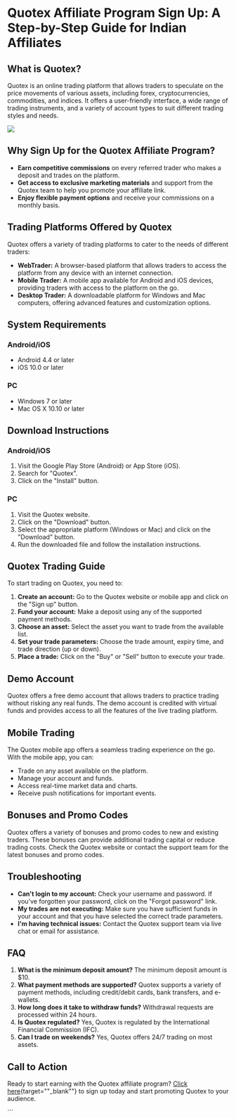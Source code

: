 # Quotex Affiliate Program Sign Up: A Step-by-Step Guide for Indian Affiliates

## What is Quotex?

Quotex is an online trading platform that allows traders to speculate on
the price movements of various assets, including forex,
cryptocurrencies, commodities, and indices. It offers a user-friendly
interface, a wide range of trading instruments, and a variety of account
types to suit different trading styles and needs.

[![](https://static.quotex.io/files/3_en/300_250.jpg)](https://traff.sbs/brokerqxlid)

## Why Sign Up for the Quotex Affiliate Program?

-   **Earn competitive commissions** on every referred trader who makes
    a deposit and trades on the platform.
-   **Get access to exclusive marketing materials** and support from the
    Quotex team to help you promote your affiliate link.
-   **Enjoy flexible payment options** and receive your commissions on a
    monthly basis.

## Trading Platforms Offered by Quotex

Quotex offers a variety of trading platforms to cater to the needs of
different traders:

-   **WebTrader:** A browser-based platform that allows traders to
    access the platform from any device with an internet connection.
-   **Mobile Trader:** A mobile app available for Android and iOS
    devices, providing traders with access to the platform on the go.
-   **Desktop Trader:** A downloadable platform for Windows and Mac
    computers, offering advanced features and customization options.

## System Requirements

### Android/iOS

-   Android 4.4 or later
-   iOS 10.0 or later

### PC

-   Windows 7 or later
-   Mac OS X 10.10 or later

## Download Instructions

### Android/iOS

1.  Visit the Google Play Store (Android) or App Store (iOS).
2.  Search for "Quotex".
3.  Click on the "Install" button.

### PC

1.  Visit the Quotex website.
2.  Click on the "Download" button.
3.  Select the appropriate platform (Windows or Mac) and click on the
    "Download" button.
4.  Run the downloaded file and follow the installation instructions.

## Quotex Trading Guide

To start trading on Quotex, you need to:

1.  **Create an account:** Go to the Quotex website or mobile app and
    click on the "Sign up" button.
2.  **Fund your account:** Make a deposit using any of the supported
    payment methods.
3.  **Choose an asset:** Select the asset you want to trade from the
    available list.
4.  **Set your trade parameters:** Choose the trade amount, expiry time,
    and trade direction (up or down).
5.  **Place a trade:** Click on the "Buy" or "Sell" button
    to execute your trade.

## Demo Account

Quotex offers a free demo account that allows traders to practice
trading without risking any real funds. The demo account is credited
with virtual funds and provides access to all the features of the live
trading platform.

## Mobile Trading

The Quotex mobile app offers a seamless trading experience on the go.
With the mobile app, you can:

-   Trade on any asset available on the platform.
-   Manage your account and funds.
-   Access real-time market data and charts.
-   Receive push notifications for important events.

## Bonuses and Promo Codes

Quotex offers a variety of bonuses and promo codes to new and existing
traders. These bonuses can provide additional trading capital or reduce
trading costs. Check the Quotex website or contact the support team for
the latest bonuses and promo codes.

## Troubleshooting

-   **Can\'t login to my account:** Check your username and password. If
    you\'ve forgotten your password, click on the "Forgot
    password" link.
-   **My trades are not executing:** Make sure you have sufficient funds
    in your account and that you have selected the correct trade
    parameters.
-   **I\'m having technical issues:** Contact the Quotex support team
    via live chat or email for assistance.

## FAQ

1.  **What is the minimum deposit amount?** The minimum deposit amount
    is \$10.
2.  **What payment methods are supported?** Quotex supports a variety of
    payment methods, including credit/debit cards, bank transfers, and
    e-wallets.
3.  **How long does it take to withdraw funds?** Withdrawal requests are
    processed within 24 hours.
4.  **Is Quotex regulated?** Yes, Quotex is regulated by the
    International Financial Commission (IFC).
5.  **Can I trade on weekends?** Yes, Quotex offers 24/7 trading on most
    assets.

## Call to Action

Ready to start earning with the Quotex affiliate program? [Click
here](\%22https://traff.sbs/brokerqxsignup\%22){target=""_blank""}
to sign up today and start promoting Quotex to your audience.

\`\`\`

